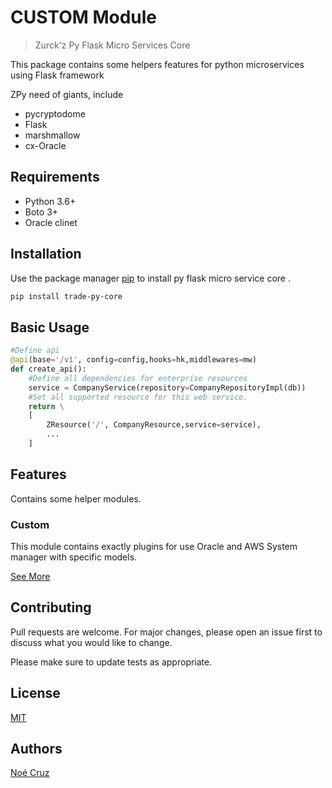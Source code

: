 # CUSTOM Module

> Zurck'z  Py Flask Micro Services Core

This package contains some helpers features for python microservices using Flask framework

ZPy need of giants, include
- pycryptodome
- Flask
- marshmallow
- cx-Oracle

## Requirements

- Python 3.6+
- Boto 3+
- Oracle clinet


## Installation


Use the package manager [pip](https://pip.pypa.io/en/stable/) to install py flask micro service core .

```bash
pip install trade-py-core
```

## Basic Usage

```python
#Define api
@api(base='/v1', config=config,hooks=hk,middlewares=mw)
def create_api():
    #Define all dependencies for enterprise resources
    service = CompanyService(repository=CompanyRepositoryImpl(db))
    #Set all supported resource for this web service.
    return \
    [
        ZResource('/', CompanyResource,service=service),
        ...
    ]
```

## Features

Contains some helper modules.
### Custom 

This module contains exactly plugins for use Oracle and AWS System manager with specific models.

[See More](../)


## Contributing

Pull requests are welcome. For major changes, please open an issue first to discuss what you would like to change.

Please make sure to update tests as appropriate.

## License
[MIT](https://choosealicense.com/licenses/mit/)

## Authors
[Noé Cruz](noe.isc20@gmail.com)